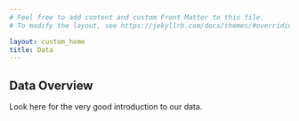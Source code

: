 ```yaml
---
# Feel free to add content and custom Front Matter to this file.
# To modify the layout, see https://jekyllrb.com/docs/themes/#overriding-theme-defaults

layout: custom_home
title: Data 
---
```


## <a id="data-overview"></a>Data Overview

Look here for the very good introduction to our data.